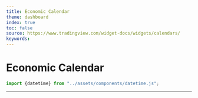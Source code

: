 ```yaml
---
title: Economic Calendar
theme: dashboard
index: true
toc: false
source: https://www.tradingview.com/widget-docs/widgets/calendars/
keywords: 
---
```


# Economic Calendar
```js
import {datetime} from "../assets/components/datetime.js";
```

<div class="datetime-container">
  <div id="datetime"></div>
</div>

---

